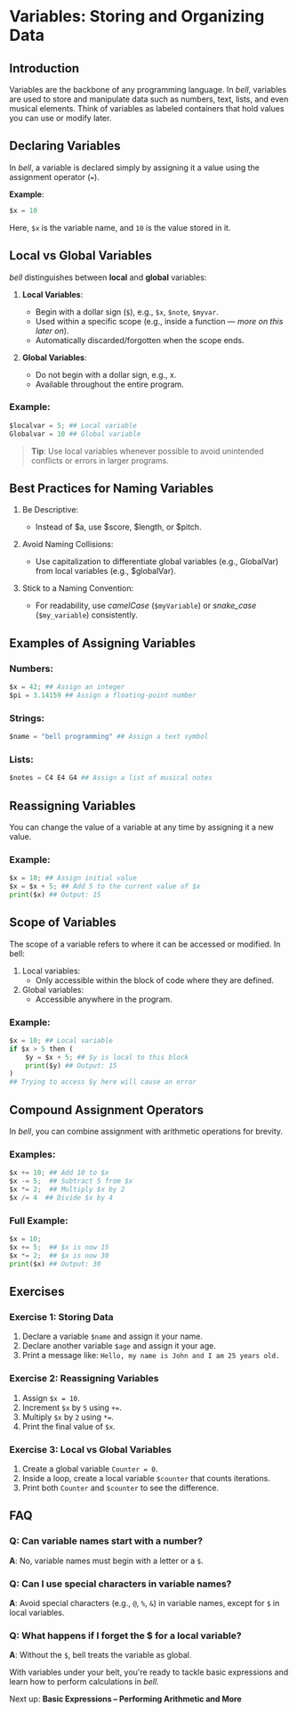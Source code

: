 # Variables: Storing and Organizing Data

## Introduction

Variables are the backbone of any programming language. In _bell_, variables are used to store and manipulate data such as numbers, text, lists, and even musical elements. Think of variables as labeled containers that hold values you can use or modify later.

## Declaring Variables

In _bell_, a variable is declared simply by assigning it a value using the assignment operator (`=`).

**Example**:

```py
$x = 10
```

Here, `$x` is the variable name, and `10` is the value stored in it.

## Local vs Global Variables

_bell_ distinguishes between **local** and **global** variables:

1. **Local Variables**:
	- Begin with a dollar sign (`$`), e.g., `$x`, `$note`, `$myvar`.
	- Used within a specific scope (e.g., inside a function — _more on this later on_).
	- Automatically discarded/forgotten when the scope ends.

2. **Global Variables**:
	- Do not begin with a dollar sign, e.g., x.
	- Available throughout the entire program.

### Example:
```py
$localvar = 5; ## Local variable
Globalvar = 10 ## Global variable
```
> **Tip**: Use local variables whenever possible to avoid unintended conflicts or errors in larger programs.

## Best Practices for Naming Variables

1. Be Descriptive:
	- Instead of $a, use $score, $length, or $pitch.

2. Avoid Naming Collisions:
	- Use capitalization to differentiate global variables (e.g., GlobalVar) from local variables (e.g., $globalVar).

3. Stick to a Naming Convention:
	- For readability, use _camelCase_ (`$myVariable`) or _snake_case_ (`$my_variable`) consistently.

## Examples of Assigning Variables

### Numbers:

```py
$x = 42; ## Assign an integer
$pi = 3.14159 ## Assign a floating-point number
```

### Strings:

```py
$name = "bell programming" ## Assign a text symbol
```

### Lists:

```py
$notes = C4 E4 G4 ## Assign a list of musical notes
```

## Reassigning Variables

You can change the value of a variable at any time by assigning it a new value.

### Example:

```py
$x = 10; ## Assign initial value
$x = $x + 5; ## Add 5 to the current value of $x
print($x) ## Output: 15
```

## Scope of Variables

The scope of a variable refers to where it can be accessed or modified. In bell:

1. Local variables:
	- Only accessible within the block of code where they are defined.
2. Global variables:
	- Accessible anywhere in the program.

### Example:

```py
$x = 10; ## Local variable
if $x > 5 then (
    $y = $x + 5; ## $y is local to this block
    print($y) ## Output: 15
)
## Trying to access $y here will cause an error
```

## Compound Assignment Operators

In _bell_, you can combine assignment with arithmetic operations for brevity.

### Examples:
```py
$x += 10; ## Add 10 to $x
$x -= 5;  ## Subtract 5 from $x
$x *= 2;  ## Multiply $x by 2
$x /= 4  ## Divide $x by 4
```

### Full Example:
```py
$x = 10;
$x += 5;  ## $x is now 15
$x *= 2;  ## $x is now 30
print($x) ## Output: 30
```

## Exercises

### Exercise 1: Storing Data

1. Declare a variable `$name` and assign it your name.
2. Declare another variable `$age` and assign it your age.
3. Print a message like: `Hello, my name is John and I am 25 years old.`

### Exercise 2: Reassigning Variables

1. Assign `$x = 10`.
2. Increment `$x` by `5` using `+=`.
3. Multiply `$x` by `2` using `*=`.
4. Print the final value of `$x`.

### Exercise 3: Local vs Global Variables

1. Create a global variable `Counter = 0`.
2. Inside a loop, create a local variable `$counter` that counts iterations.
3. Print both `Counter` and `$counter` to see the difference.

## FAQ

### Q: Can variable names start with a number?
**A**: No, variable names must begin with a letter or a `$`.

### Q: Can I use special characters in variable names?
**A**: Avoid special characters (e.g., `@`, `%`, `&`) in variable names, except for `$` in local variables.

### Q: What happens if I forget the $ for a local variable?
**A**: Without the `$`, bell treats the variable as global.

With variables under your belt, you're ready to tackle basic expressions and learn how to perform calculations in _bell_.

Next up: **Basic Expressions – Performing Arithmetic and More**